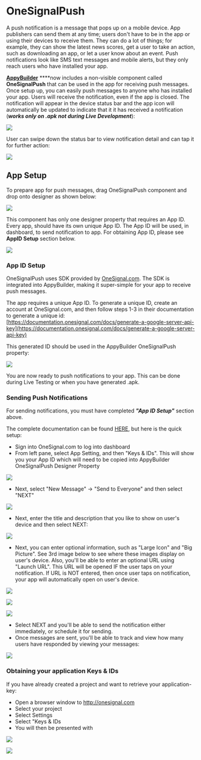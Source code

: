 # OneSignalPush

A push notification is a message that pops up on a mobile device. App publishers can send them at any time; users don't have to be in the app or using their devices to receive them. They can do a lot of things; for example, they can show the latest news scores, get a user to take an action, such as downloading an app, or let a user know about an event. Push notifications look like SMS text messages and mobile alerts, but they only reach users who have installed your app.

[**AppyBuilder**](http://AppyBuilder.com) ****now includes a non-visible component called **OneSignalPush** that can be used in the app for receiving push messages. Once setup up, you can easily push messages to anyone who has installed your app. Users will receive the notification, even if the app is closed. The notification will appear in the device status bar and the app icon will automatically be updated to indicate that it it has received a notification \(_**works only on .apk not during Live Development**_\):

![](../../../.gitbook/assets/push2.png)

User can swipe down the status bar to view notification detail and can tap it for further action:

![](../../../.gitbook/assets/push1.png)

## App Setup

To prepare app for push messages, drag OneSignalPush component and drop onto designer as shown below:

![](../../../.gitbook/assets/push3.png)

This component has only one designer property that requires an App ID. Every app, should have its own unique App ID. The App ID will be used, in dashboard, to send notification to app. For obtaining App ID, please see **AppID Setup** section below.

![](../../../.gitbook/assets/push4.png)

### App ID Setup

OneSignalPush uses SDK provided by [OneSignal.com](http://onesignal.com). The SDK is integrated into AppyBuilder, making it super-simple for your app to receive push messages.

The app requires a unique App ID. To generate a unique ID, create an account at OneSignal.com, and then follow steps 1-3 in their documentation to generate a unique id: [https://documentation.onesignal.com/docs/generate-a-google-server-api-key](https://documentation.onesignal.com/docs/generate-a-google-server-api-key)

This generated ID should be used in the AppyBuilder OneSignalPush property:

![](../../../.gitbook/assets/push4.png)

You are now ready to push notifications to your app. This can be done during Live Testing or when you have generated .apk.

### Sending Push Notifications

For sending notifications, you must have completed _**"App ID Setup"**_ section above.

The complete documentation can be found [HERE](https://documentation.onesignal.com/docs/sending-notifications), but here is the quick setup:

* Sign into OneSignal.com to log into dashboard
* From left pane, select App Setting, and then "Keys & IDs". This will show you your App ID which will need to be copied into AppyBuilder OneSignalPush Designer Property

![](../../../.gitbook/assets/push5.png)

* Next, select "New Message" -&gt; "Send to Everyone" and then select "NEXT"

![](../../../.gitbook/assets/push6.png)

* Next, enter the title and description that you like to show on user's device and then select NEXT:

![](../../../.gitbook/assets/push7.png)

* Next, you can enter optional information, such as "Large Icon" and "Big Picture". See 3rd image below to see where these images display on user's device. Also, you'll be able to enter an optional URL using "Launch URL". This URL will be opened IF the user taps on your notification. If URL is NOT entered, then once user taps on notification, your app will automatically open on user's device.

![](../../../.gitbook/assets/push8.png)

![](../../../.gitbook/assets/push9.png)

![](../../../.gitbook/assets/push1.png)

* Select NEXT and you'll be able to send the notification either immediately, or schedule it for sending. 
* Once messages are sent, you'll be able to track and view how many users have responded by viewing your messages:

![](../../../.gitbook/assets/push10.png)



### **Obtaining your application Keys & IDs**

If you have already created a project and want to retrieve your application-key:

* Open a browser window to http://onesignal.com
* Select your project
* Select Settings
* Select "Keys & IDs
* You will then be presented with 

![](../../../.gitbook/assets/image%20%2830%29.png)

![](../../../.gitbook/assets/image%20%285%29.png)


